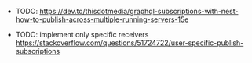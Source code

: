 - TODO: https://dev.to/thisdotmedia/graphql-subscriptions-with-nest-how-to-publish-across-multiple-running-servers-15e

- TODO: implement only specific receivers https://stackoverflow.com/questions/51724722/user-specific-publish-subscriptions

